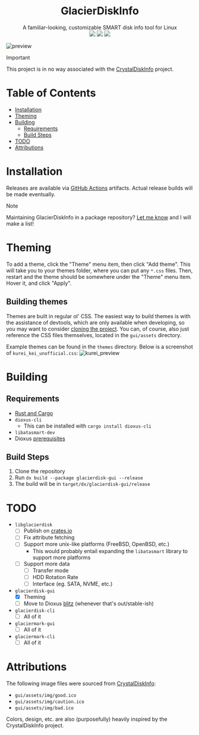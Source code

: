 <div align="center">
  <h1>GlacierDiskInfo</h1>
  <span>A familiar-looking, customizable SMART disk info tool for Linux</span>

  <div align="center">
    <img src="https://img.shields.io/github/actions/workflow/status/SpikeHD/GlacierDiskInfo/build.yml" />
    <img src="https://img.shields.io/github/actions/workflow/status/SpikeHD/GlacierDiskInfo/format.yml?label=code quality" />
    <img src="https://img.shields.io/github/repo-size/SpikeHD/GlacierDiskInfo" />
  </div>
</div>

![preview](https://github.com/user-attachments/assets/18515e3b-7d97-4931-aa45-459afb552040)

> [!IMPORTANT]
> This project is in no way associated with the [CrystalDiskInfo](https://github.com/hiyohiyo/CrystalDiskInfo) project.

# Table of Contents
* [Installation](#installation)
* [Theming](theming)
* [Building](#building)
  * [Requirements](#requirements)
  * [Build Steps](#build-steps)
* [TODO](#todo)
* [Attributions](#attributions)

# Installation

Releases are available via [GitHub Actions](https://github.com/SpikeHD/GlacierDiskInfo/actions/workflows/build.yml) artifacts. Actual release builds will be made eventually.

> [!NOTE]
> Maintaining GlacierDiskInfo in a package repository? [Let me know](https://github.com/SpikeHD/GlacierDiskInfo/issues/new) and I will make a list!

# Theming

To add a theme, click the "Theme" menu item, then click "Add theme". This will take you to your themes folder, where you can put any `*.css` files.
Then, restart and the theme should be somewhere under the "Theme" menu item. Hover it, and click "Apply".

## Building themes

Themes are built in regular ol' CSS. The easiest way to build themes is with the assistance of devtools, which are only available when developing, so you may want to consider [cloning the project](#building).
You can, of course, also just reference the CSS files themselves, located in the `gui/assets` directory.

Example themes can be found in the `themes` directory. Below is a screenshot of `kurei_kei_unofficial.css`:
![kurei_preview](https://github.com/user-attachments/assets/21675890-108a-4a31-a280-d4a2f894053b)

# Building

## Requirements
* [Rust and Cargo](https://www.rust-lang.org/tools/install)
* `dioxus-cli`
  * This can be installed with `cargo install dioxus-cli`
* `libatasmart-dev`
* Dioxus [prerequisites](https://dioxuslabs.com/learn/0.6/getting_started/#linux)

## Build Steps
1. Clone the repository
2. Run `dx build --package glacierdisk-gui --release`
3. The build will be in `target/dx/glacierdisk-gui/release`

# TODO

- `libglacierdisk`
  - [ ] Publish on [crates.io](https://crates.io)
  - [ ] Fix attribute fetching
  - [ ] Support more unix-like platforms (FreeBSD, OpenBSD, etc.)
    - This would probably entail expanding the `libatasmart` library to support more platforms
  - [ ] Support more data
    - [ ] Transfer mode
    - [ ] HDD Rotation Rate
    - [ ] Interface (eg. SATA, NVME, etc.)
- `glacierdisk-gui`
  - [x] Theming
  - [ ] Move to Dioxus [blitz](https://github.com/DioxusLabs/blitz) (whenever that's out/stable-ish)
- `glacierdisk-cli`
  - [ ] All of it
- `glaciermark-gui`
  - [ ] All of it
- `glaciermark-cli`
  - [ ] All of it

# Attributions

The following image files were sourced from [CrystalDiskInfo](https://github.com/hiyohiyo/CrystalDiskInfo):
* `gui/assets/img/good.ico`
* `gui/assets/img/caution.ico`
* `gui/assets/img/bad.ico`

Colors, design, etc. are also (purposefully) heavily inspired by the CrystalDiskInfo project.
